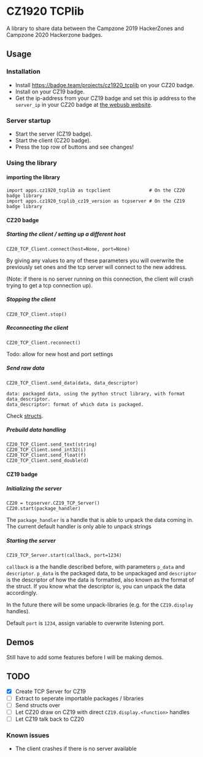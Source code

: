 # CZ1920 TCPlib

A library to share data between the Campzone 2019 HackerZones and Campzone 2020 Hackerzone badges. 

## Usage
### Installation
- Install https://badge.team/projects/cz1920_tcplib on your CZ20 badge.
- Install on your CZ19 badge.
- Get the ip-address from your CZ19 badge and set this ip address to the `server_ip` in your CZ20 badge at [the webusb website](webusb.hackz.one/settings).

### Server startup
- Start the server (CZ19 badge).
- Start the client (CZ20 badge).
- Press the top row of buttons and see changes!

### Using the library
#### importing the library
```
import apps.cz1920_tcplib as tcpclient              # On the CZ20 badge library
import apps.cz1920_tcplib_cz19_version as tcpserver # On the CZ19 badge library
```
#### CZ20 badge
##### Starting the client / setting up a different host
```
CZ20_TCP_Client.connect(host=None, port=None)
```

By giving any values to any of these parameters you will overwrite the previously set ones and the tcp server will connect to the new address.

(Note: if there is no server running on this connection, the client will crash trying to get a tcp connection up).

##### Stopping the client
```
CZ20_TCP_Client.stop()
```

##### Reconnecting the client
```
CZ20_TCP_Client.reconnect()
```

Todo: allow for new host and port settings

##### Send raw data
```
CZ20_TCP_Client.send_data(data, data_descriptor)

data: packaged data, using the python struct library, with format data_descriptor.
data_descriptor: format of which data is packaged.
```

Check [structs](https://docs.python.org/3.5/library/struct.html#format-characters).

##### Prebuild data handling
```
CZ20_TCP_Client.send_text(string)
CZ20_TCP_Client.send_int32(i)
CZ20_TCP_Client.send_float(f)
CZ20_TCP_Client.send_double(d)
```

#### CZ19 badge
##### Initializing the server
```
CZ20 = tcpserver.CZ19_TCP_Server()
CZ20.start(package_handler)
```

The `package_handler` is a handle that is able to unpack the data coming in. The current default handler is only able to unpack strings

##### Starting the server
```
CZ19_TCP_Server.start(callback, port=1234)
```

`callback` is a the handle described before, with parameters `p_data` and `descriptor`.
`p_data` is the packaged data, to be unpackaged and `descriptor` is the descriptor of how the data is formatted, also known as the format of the struct. If you know what the descriptor is, you can unpack the data accordingly.

In the future there will be some unpack-libraries (e.g. for the `CZ19.display` handles).

Default `port` is `1234`, assign variable to overwrite listening port.

## Demos
Still have to add some features before I will be making demos.

## TODO
- [x] Create TCP Server for CZ19
- [ ] Extract to seperate importable packages / libraries
- [ ] Send structs over
- [ ] Let CZ20 draw on CZ19 with direct `CZ19.display.<function>` handles
- [ ] Let CZ19 talk back to CZ20

### Known issues
- The client crashes if there is no server available
